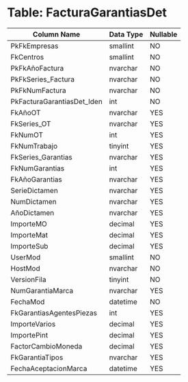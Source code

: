 # Table: FacturaGarantiasDet

| Column Name | Data Type | Nullable |
|-------------|-----------|----------|
| PkFkEmpresas | smallint | NO |
| FkCentros | smallint | NO |
| PkFkAñoFactura | nvarchar | NO |
| PkFkSeries_Factura | nvarchar | NO |
| PkFkNumFactura | nvarchar | NO |
| PkFacturaGarantiasDet_Iden | int | NO |
| FkAñoOT | nvarchar | YES |
| FkSeries_OT | nvarchar | YES |
| FkNumOT | int | YES |
| FkNumTrabajo | tinyint | YES |
| FkSeries_Garantias | nvarchar | YES |
| FkNumGarantias | int | YES |
| FkAñoGarantias | nvarchar | YES |
| SerieDictamen | nvarchar | YES |
| NumDictamen | nvarchar | YES |
| AñoDictamen | nvarchar | YES |
| ImporteMO | decimal | YES |
| ImporteMat | decimal | YES |
| ImporteSub | decimal | YES |
| UserMod | smallint | NO |
| HostMod | nvarchar | NO |
| VersionFila | tinyint | NO |
| NumGarantiaMarca | nvarchar | YES |
| FechaMod | datetime | NO |
| FkGarantiasAgentesPiezas | int | YES |
| ImporteVarios | decimal | YES |
| ImportePint | decimal | YES |
| FactorCambioMoneda | decimal | YES |
| FkGarantiaTipos | nvarchar | YES |
| FechaAceptacionMarca | datetime | YES |
